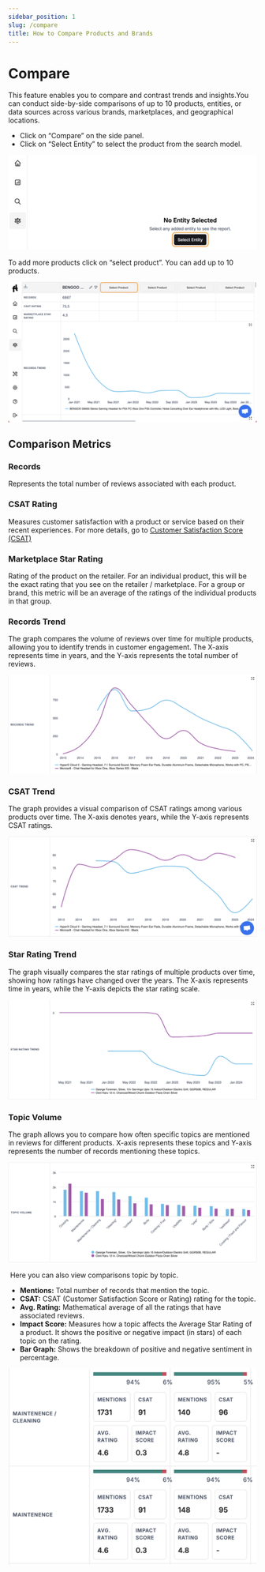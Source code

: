 ```yaml
---
sidebar_position: 1
slug: /compare
title: How to Compare Products and Brands
---
```


# **Compare**

This feature enables you to compare and contrast trends and insights.You can conduct side-by-side comparisons of up to 10 products, entities, or data sources across various brands, marketplaces, and geographical locations. 

- Click on “Compare” on the side panel.
- Click on “Select Entity” to select the product from the search model.

![select-entity](/img/help/guides/compare/compare.png)

To add more products click on “select product”. You can add up to 10 products.

![add-entity](/img/help/guides/compare/add-entity.png)

## **Comparison Metrics**

### **Records**

Represents the total number of reviews associated with each product.

### **CSAT Rating**

Measures customer satisfaction with a product or service based on their recent experiences. For more details, go to [Customer Satisfaction Score (CSAT)](/metrics/customer-satisfaction-metrics.md#customer-satisfaction-score-csat)

### **Marketplace Star Rating**

Rating of the product on the retailer. For an individual product, this will be the exact rating that you see on the retailer / marketplace. For a group or brand, this metric will be an average of the ratings of the individual products in that group.

### **Records Trend**

The graph compares the volume of reviews over time for multiple products, allowing you to identify trends in customer engagement. The X-axis represents time in years, and the Y-axis represents the total number of reviews.

![records-trend](/img/help/guides/compare/records-trend.png)

### **CSAT Trend**

The graph provides a visual comparison of CSAT ratings among various products over time. The X-axis denotes years, while the Y-axis represents CSAT ratings.

![csat-trend](/img/help/guides/compare/csat-trend.png)

### **Star Rating Trend**

The graph visually compares the star ratings of multiple products over time, showing how ratings have changed over the years. The X-axis represents time in years, while the Y-axis depicts the star rating scale.

![star-rating-trend](/img/help/guides/compare/star-rating-trend.png)

### **Topic Volume**

The graph allows you to compare how often specific topics are mentioned in reviews for different products. X-axis represents these topics and Y-axis represents the number of records mentioning these topics.

![topic-volume](/img/help/guides/compare/topic-volume.png)

 Here you can also view comparisons topic by topic.

-  **Mentions:** Total number of records that mention the topic.
-  **CSAT:** CSAT (Customer Satisfaction Score or Rating) rating for the topic.
-  **Avg. Rating:** Mathematical average of all the ratings that have associated reviews. 
-  **Impact Score:** Measures how a topic affects the Average Star Rating of a product. It shows the positive or negative impact (in stars) of each topic on the rating.
-  **Bar Graph:** Shows the breakdown of positive and negative sentiment in percentage.

![topic-by-topic](/img/help/guides/compare/topic-by-topic.png)
